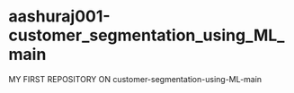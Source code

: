 # aashuraj001-customer_segmentation_using_ML_main
MY FIRST REPOSITORY ON customer-segmentation-using-ML-main
